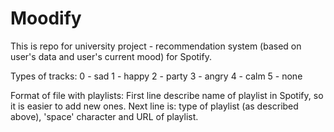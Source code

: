 # Moodify

This is repo for university project - recommendation system (based on user's data and user's current mood) for Spotify.

Types of tracks:
0 - sad
1 - happy
2 - party
3 - angry
4 - calm
5 - none

Format of file with playlists:
First line describe name of playlist in Spotify, so it is easier to add new ones.
Next line is: type of playlist (as described above), 'space' character and URL of playlist.

